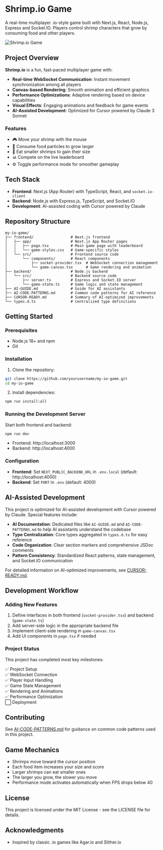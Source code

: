 # Shrimp.io Game

A real-time multiplayer .io-style game built with Next.js, React, Node.js, Express and Socket.IO. Players control shrimp characters that grow by consuming food and other players.

![Shrimp.io Game](https://via.placeholder.com/800x400?text=Shrimp.io+Game+Screenshot)

## Project Overview

**Shrimp.io** is a fun, fast-paced multiplayer game with:
- **Real-time WebSocket Communication**: Instant movement synchronization among all players
- **Canvas-based Rendering**: Smooth animation and efficient graphics
- **Performance Optimizations**: Adaptive rendering based on device capabilities
- **Visual Effects**: Engaging animations and feedback for game events
- **AI-Assisted Development**: Optimized for Cursor powered by Claude 3 Sonnet

### Features

- 🎮 Move your shrimp with the mouse
- 🍔 Consume food particles to grow larger
- 🦐 Eat smaller shrimps to gain their size
- 📊 Compete on the live leaderboard
- ⚙️ Toggle performance mode for smoother gameplay

## Tech Stack

- **Frontend**: Next.js (App Router) with TypeScript, React, and `socket.io-client`
- **Backend**: Node.js with Express.js, TypeScript, and Socket.IO
- **Development**: AI-assisted coding with Cursor powered by Claude

## Repository Structure

```
my-io-game/
├── frontend/                 # Next.js frontend
│   ├── app/                  # Next.js App Router pages
│   │   ├── page.tsx          # Main game page with leaderboard
│   │   └── game-styles.css   # Game-specific styles
│   └── src/                  # Frontend source code
│       └── components/       # React components
│           ├── socket-provider.tsx  # WebSocket connection management
│           └── game-canvas.tsx      # Game rendering and animation
├── backend/                  # Node.js backend
│   └── src/                  # Backend source code
│       ├── server.ts         # Express and Socket.IO server
│       └── game-state.ts     # Game logic and state management
├── AI-GUIDE.md               # Guide for AI assistants
├── AI-CODE-PATTERNS.md       # Common code patterns for AI reference
├── CURSOR-READY.md           # Summary of AI-optimized improvements
└── types.d.ts                # Centralized type definitions
```

## Getting Started

### Prerequisites

- Node.js 18+ and npm
- Git

### Installation

1. Clone the repository:
```bash
git clone https://github.com/yourusername/my-io-game.git
cd my-io-game
```

2. Install dependencies:
```bash
npm run install:all
```

### Running the Development Server

Start both frontend and backend:
```bash
npm run dev
```

- Frontend: http://localhost:3000
- Backend: http://localhost:4000

### Configuration

- **Frontend**: Set `NEXT_PUBLIC_BACKEND_URL` in `.env.local` (default: http://localhost:4000)
- **Backend**: Set `PORT` in `.env` (default: 4000)

## AI-Assisted Development

This project is optimized for AI-assisted development with Cursor powered by Claude. Special features include:

- **AI Documentation**: Dedicated files like `AI-GUIDE.md` and `AI-CODE-PATTERNS.md` to help AI assistants understand the codebase
- **Type Centralization**: Core types aggregated in `types.d.ts` for easy reference
- **Code Organization**: Clear section markers and comprehensive JSDoc comments
- **Pattern Consistency**: Standardized React patterns, state management, and Socket.IO communication

For detailed information on AI-optimized improvements, see [CURSOR-READY.md](./CURSOR-READY.md).

## Development Workflow

### Adding New Features

1. Define interfaces in both frontend (`socket-provider.tsx`) and backend (`game-state.ts`)
2. Add server-side logic in the appropriate backend file
3. Implement client-side rendering in `game-canvas.tsx`
4. Add UI components in `page.tsx` if needed

### Project Status

This project has completed most key milestones:

✅ Project Setup  
✅ WebSocket Connection  
✅ Player Input Handling  
✅ Game State Management  
✅ Rendering and Animations  
✅ Performance Optimization  
⬜ Deployment  

## Contributing

See [AI-CODE-PATTERNS.md](./AI-CODE-PATTERNS.md) for guidance on common code patterns used in this project.

## Game Mechanics

- Shrimps move toward the cursor position
- Each food item increases your size and score
- Larger shrimps can eat smaller ones
- The larger you grow, the slower you move
- Performance mode activates automatically when FPS drops below 40

## License

This project is licensed under the MIT License - see the LICENSE file for details.

## Acknowledgments

- Inspired by classic .io games like Agar.io and Slither.io